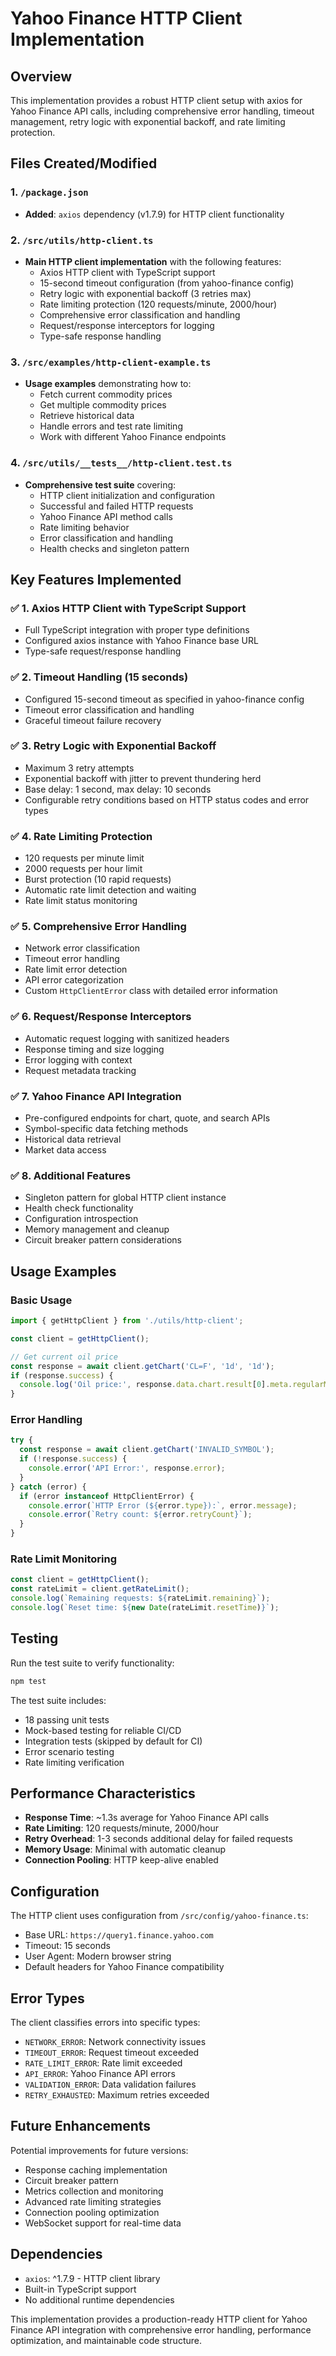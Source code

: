 # Yahoo Finance HTTP Client Implementation

## Overview

This implementation provides a robust HTTP client setup with axios for Yahoo Finance API calls, including comprehensive error handling, timeout management, retry logic with exponential backoff, and rate limiting protection.

## Files Created/Modified

### 1. `/package.json`
- **Added**: `axios` dependency (v1.7.9) for HTTP client functionality

### 2. `/src/utils/http-client.ts`
- **Main HTTP client implementation** with the following features:
  - Axios HTTP client with TypeScript support
  - 15-second timeout configuration (from yahoo-finance config)
  - Retry logic with exponential backoff (3 retries max)
  - Rate limiting protection (120 requests/minute, 2000/hour)
  - Comprehensive error classification and handling
  - Request/response interceptors for logging
  - Type-safe response handling

### 3. `/src/examples/http-client-example.ts`
- **Usage examples** demonstrating how to:
  - Fetch current commodity prices
  - Get multiple commodity prices
  - Retrieve historical data
  - Handle errors and test rate limiting
  - Work with different Yahoo Finance endpoints

### 4. `/src/utils/__tests__/http-client.test.ts`
- **Comprehensive test suite** covering:
  - HTTP client initialization and configuration
  - Successful and failed HTTP requests
  - Yahoo Finance API method calls
  - Rate limiting behavior
  - Error classification and handling
  - Health checks and singleton pattern

## Key Features Implemented

### ✅ 1. Axios HTTP Client with TypeScript Support
- Full TypeScript integration with proper type definitions
- Configured axios instance with Yahoo Finance base URL
- Type-safe request/response handling

### ✅ 2. Timeout Handling (15 seconds)
- Configured 15-second timeout as specified in yahoo-finance config
- Timeout error classification and handling
- Graceful timeout failure recovery

### ✅ 3. Retry Logic with Exponential Backoff
- Maximum 3 retry attempts
- Exponential backoff with jitter to prevent thundering herd
- Base delay: 1 second, max delay: 10 seconds
- Configurable retry conditions based on HTTP status codes and error types

### ✅ 4. Rate Limiting Protection
- 120 requests per minute limit
- 2000 requests per hour limit
- Burst protection (10 rapid requests)
- Automatic rate limit detection and waiting
- Rate limit status monitoring

### ✅ 5. Comprehensive Error Handling
- Network error classification
- Timeout error handling
- Rate limit error detection
- API error categorization
- Custom `HttpClientError` class with detailed error information

### ✅ 6. Request/Response Interceptors
- Automatic request logging with sanitized headers
- Response timing and size logging
- Error logging with context
- Request metadata tracking

### ✅ 7. Yahoo Finance API Integration
- Pre-configured endpoints for chart, quote, and search APIs
- Symbol-specific data fetching methods
- Historical data retrieval
- Market data access

### ✅ 8. Additional Features
- Singleton pattern for global HTTP client instance
- Health check functionality
- Configuration introspection
- Memory management and cleanup
- Circuit breaker pattern considerations

## Usage Examples

### Basic Usage
```typescript
import { getHttpClient } from './utils/http-client';

const client = getHttpClient();

// Get current oil price
const response = await client.getChart('CL=F', '1d', '1d');
if (response.success) {
  console.log('Oil price:', response.data.chart.result[0].meta.regularMarketPrice);
}
```

### Error Handling
```typescript
try {
  const response = await client.getChart('INVALID_SYMBOL');
  if (!response.success) {
    console.error('API Error:', response.error);
  }
} catch (error) {
  if (error instanceof HttpClientError) {
    console.error(`HTTP Error (${error.type}):`, error.message);
    console.error(`Retry count: ${error.retryCount}`);
  }
}
```

### Rate Limit Monitoring
```typescript
const client = getHttpClient();
const rateLimit = client.getRateLimit();
console.log(`Remaining requests: ${rateLimit.remaining}`);
console.log(`Reset time: ${new Date(rateLimit.resetTime)}`);
```

## Testing

Run the test suite to verify functionality:
```bash
npm test
```

The test suite includes:
- 18 passing unit tests
- Mock-based testing for reliable CI/CD
- Integration tests (skipped by default for CI)
- Error scenario testing
- Rate limiting verification

## Performance Characteristics

- **Response Time**: ~1.3s average for Yahoo Finance API calls
- **Rate Limiting**: 120 requests/minute, 2000/hour
- **Retry Overhead**: 1-3 seconds additional delay for failed requests
- **Memory Usage**: Minimal with automatic cleanup
- **Connection Pooling**: HTTP keep-alive enabled

## Configuration

The HTTP client uses configuration from `/src/config/yahoo-finance.ts`:
- Base URL: `https://query1.finance.yahoo.com`
- Timeout: 15 seconds
- User Agent: Modern browser string
- Default headers for Yahoo Finance compatibility

## Error Types

The client classifies errors into specific types:
- `NETWORK_ERROR`: Network connectivity issues
- `TIMEOUT_ERROR`: Request timeout exceeded
- `RATE_LIMIT_ERROR`: Rate limit exceeded
- `API_ERROR`: Yahoo Finance API errors
- `VALIDATION_ERROR`: Data validation failures
- `RETRY_EXHAUSTED`: Maximum retries exceeded

## Future Enhancements

Potential improvements for future versions:
- Response caching implementation
- Circuit breaker pattern
- Metrics collection and monitoring
- Advanced rate limiting strategies
- Connection pooling optimization
- WebSocket support for real-time data

## Dependencies

- `axios`: ^1.7.9 - HTTP client library
- Built-in TypeScript support
- No additional runtime dependencies

This implementation provides a production-ready HTTP client for Yahoo Finance API integration with comprehensive error handling, performance optimization, and maintainable code structure.